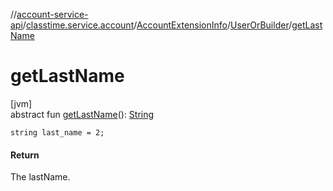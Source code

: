 //[account-service-api](../../../../index.md)/[classtime.service.account](../../index.md)/[AccountExtensionInfo](../index.md)/[UserOrBuilder](index.md)/[getLastName](get-last-name.md)

# getLastName

[jvm]\
abstract fun [getLastName](get-last-name.md)(): [String](https://docs.oracle.com/javase/8/docs/api/java/lang/String.html)

`string last_name = 2;`

#### Return

The lastName.
